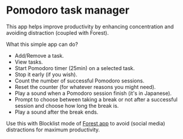 # Pomodoro task manager
This app helps improve productivity by enhancing concentration and avoiding distraction (coupled with Forest).

What this simple app can do?
- Add/Remove a task.
- View tasks.
- Start Pomodoro timer (25min) on a selected task.
- Stop it early (if you wish).
- Count the number of successful Pomodoro sessions.
- Reset the counter (for whatever reasons you might need).
- Play a sound when a Pomodoro session finish (it's in Japanese).
- Prompt to choose between taking a break or not after a successful session and choose how long the break is.
- Play a sound after the break ends.

Use this with Blocklist mode of [Forest app](https://www.forestapp.cc/) to avoid (social media) distractions for maximum productivity.

